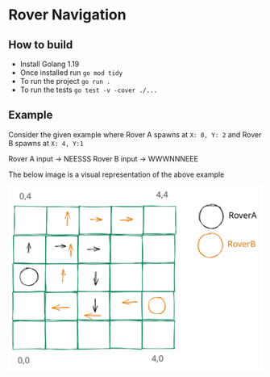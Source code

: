 # Rover Navigation

## How to build

- Install Golang 1.19
- Once installed run `go mod tidy`
- To run the project `go run .`
- To run the tests `go test -v -cover ./...`

## Example

Consider the given example where Rover A spawns at `X: 0, Y: 2` and Rover B spawns at `X: 4, Y:1`

Rover A input -> NEESSS
Rover B input -> WWWNNNEEE

The below image is a visual representation of the above example

![Example](/images/rover-example.svg)
